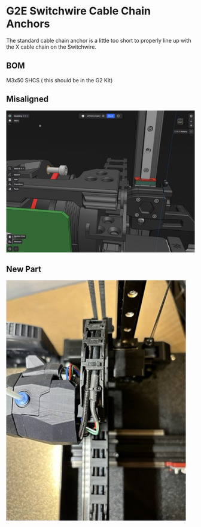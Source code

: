 # G2E Switchwire Cable Chain Anchors

The standard cable chain anchor is a little too short to properly line up with the X cable chain on the Switchwire.


## BOM 
M3x50 SHCS ( this should be in the G2 Kit) 

## Misaligned
![image 2](./Images/Image2.jpeg)

## New Part
![image 1](./Images/Image1.jpeg)

